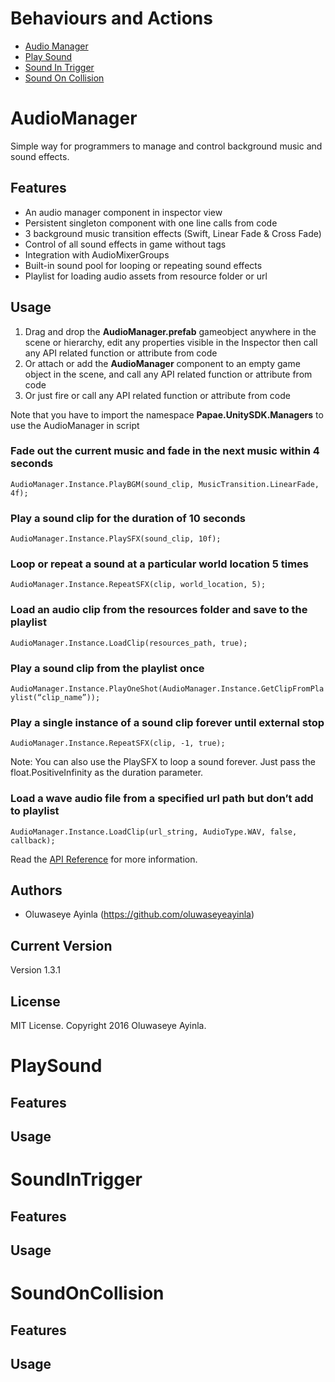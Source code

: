 # Behaviours and Actions

+ [Audio Manager](#audiomanager)
+ [Play Sound](#playsound)
+ [Sound In Trigger](#soundintrigger)
+ [Sound On Collision](#soundoncollision)

# AudioManager

Simple way for programmers to manage and control background music and sound effects.


## Features
- An audio manager component in inspector view 
- Persistent singleton component with one line calls from code
- 3 background music transition effects (Swift, Linear Fade & Cross Fade)
- Control of all sound effects in game without tags
- Integration with AudioMixerGroups
- Built-in sound pool for looping or repeating sound effects
- Playlist for loading audio assets from resource folder or url

## Usage
1.  Drag and drop the **AudioManager.prefab** gameobject anywhere in the scene or hierarchy, edit any properties visible in the Inspector then call any API related function or attribute from code
2.  Or attach or add the **AudioManager** component to an empty game object in the scene, and call any API related function or attribute from code
3.  Or just fire or call any API related function or attribute from code

Note that you have to import the namespace **Papae.UnitySDK.Managers** to use the AudioManager in script


### Fade out the current music and fade in the next music within 4 seconds
`AudioManager.Instance.PlayBGM(sound_clip, MusicTransition.LinearFade, 4f);`

### Play a sound clip for the duration of 10 seconds
`AudioManager.Instance.PlaySFX(sound_clip, 10f);`

### Loop or repeat a sound at a particular world location 5 times
`AudioManager.Instance.RepeatSFX(clip, world_location, 5);`

### Load an audio clip from the resources folder and save to the playlist
`AudioManager.Instance.LoadClip(resources_path, true);`

### Play a sound clip from the playlist once
`AudioManager.Instance.PlayOneShot(AudioManager.Instance.GetClipFromPlaylist(“clip_name”));`

### Play a single instance of a sound clip forever until external stop
`AudioManager.Instance.RepeatSFX(clip, -1, true);`

Note: You can also use the PlaySFX to loop a sound forever. Just pass the float.PositiveInfinity as the duration parameter.

### Load a wave audio file from a specified url path but don’t add to playlist
`AudioManager.Instance.LoadClip(url_string, AudioType.WAV, false, callback);`


Read the [API Reference](https://oluwaseyeayinla.github.io/papae/audio_manager/api_reference/html/annotated.html) for more information.


## Authors
- Oluwaseye Ayinla (https://github.com/oluwaseyeayinla)

## Current Version
Version 1.3.1

## License
MIT License. Copyright 2016 Oluwaseye Ayinla.

# PlaySound

## Features

## Usage

# SoundInTrigger

## Features

## Usage

# SoundOnCollision

## Features

## Usage
